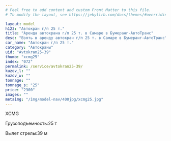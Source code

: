 ```yaml
---
# Feel free to add content and custom Front Matter to this file.
# To modify the layout, see https://jekyllrb.com/docs/themes/#overriding-theme-defaults

layout: model
h123: "Автокран г/п 25 т."
title: "Аренда автокрана г/п 25 т. в Самаре в Бумеранг-АвтоТранс"
desc: "Взять в аренду автокран г/п 25 т. в Самаре в Бумеранг-АвтоТранс"
car_name: "Автокран г/п 25 т."
category: "Автокраны"
uid: "Avtokran25-39"
thumb: "xcmg25"
index: "072"
permalink: /service/avtokran25-39/
kuzov_l: ""
kuzov_w: ""
tonnage: ""
tonnage_s: "25"
price: "2300"
images: ""
metaimg: "/img/model-nav/400jpg/xcmg25.jpg"
---
```


XCMG

<p><span>Грузоподъемность:</span><span>25 т</span></p>

<p><span>Вылет стрелы:</span><span>39 м</span></p>
